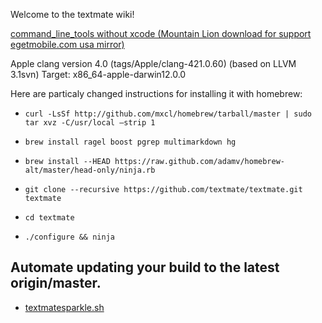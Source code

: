 Welcome to the textmate wiki!

[command_line_tools without xcode (Mountain Lion download for support egetmobile.com usa mirror)](http://wsc.egetmobile.com/command_line_tools_for_xcode_os_x_mountain_lion_aug_2012.dmg)

Apple clang version 4.0 (tags/Apple/clang-421.0.60) (based on LLVM 3.1svn) Target: x86_64-apple-darwin12.0.0 

Here are particaly changed instructions for installing it with homebrew:

* ```curl -LsSf http://github.com/mxcl/homebrew/tarball/master | sudo tar xvz -C/usr/local –strip 1```

* ```brew install ragel boost pgrep multimarkdown hg```

* ```brew install --HEAD https://raw.github.com/adamv/homebrew-alt/master/head-only/ninja.rb```

* ```git clone --recursive https://github.com/textmate/textmate.git textmate```

* ```cd textmate```

* ```./configure && ninja```

## Automate updating your build to the latest origin/master.

* [textmatesparkle.sh](https://gist.github.com/3346357)